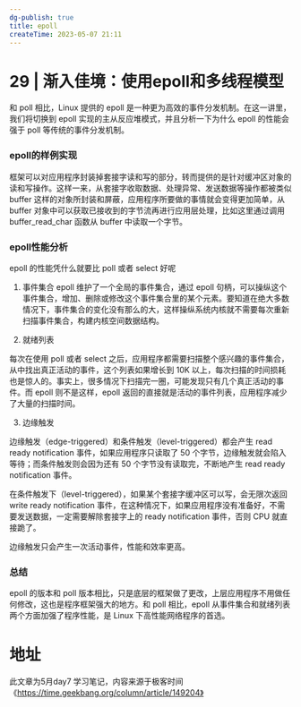 ```yaml
---
dg-publish: true
title: epoll
createTime: 2023-05-07 21:11  
---
```


# 29 | 渐入佳境：使用epoll和多线程模型

和 poll 相比，Linux 提供的 epoll 是一种更为高效的事件分发机制。在这一讲里，我们将切换到 epoll 实现的主从反应堆模式，并且分析一下为什么 epoll 的性能会强于 poll 等传统的事件分发机制。

### epoll的样例实现 

框架可以对应用程序封装掉套接字读和写的部分，转而提供的是针对缓冲区对象的读和写操作。这样一来，从套接字收取数据、处理异常、发送数据等操作都被类似 buffer 这样的对象所封装和屏蔽，应用程序所要做的事情就会变得更加简单，从 buffer 对象中可以获取已接收到的字节流再进行应用层处理，比如这里通过调用 buffer_read_char 函数从 buffer 中读取一个字节。

### epoll性能分析
epoll 的性能凭什么就要比 poll 或者 select 好呢

1. 事件集合
epoll 维护了一个全局的事件集合，通过 epoll 句柄，可以操纵这个事件集合，增加、删除或修改这个事件集合里的某个元素。要知道在绝大多数情况下，事件集合的变化没有那么的大，这样操纵系统内核就不需要每次重新扫描事件集合，构建内核空间数据结构。

2. 就绪列表

每次在使用 poll 或者 select 之后，应用程序都需要扫描整个感兴趣的事件集合，从中找出真正活动的事件，这个列表如果增长到 10K 以上，每次扫描的时间损耗也是惊人的。事实上，很多情况下扫描完一圈，可能发现只有几个真正活动的事件。而 epoll 则不是这样，epoll 返回的直接就是活动的事件列表，应用程序减少了大量的扫描时间。

3. 边缘触发

边缘触发（edge-triggered）和条件触发（level-triggered）都会产生 read ready notification 事件，如果应用程序只读取了 50 个字节，边缘触发就会陷入等待；而条件触发则会因为还有 50 个字节没有读取完，不断地产生 read ready notification 事件。

在条件触发下（level-triggered），如果某个套接字缓冲区可以写，会无限次返回 write ready notification 事件，在这种情况下，如果应用程序没有准备好，不需要发送数据，一定需要解除套接字上的 ready notification 事件，否则 CPU 就直接跪了。

边缘触发只会产生一次活动事件，性能和效率更高。

### 总结
epoll 的版本和 poll 版本相比，只是底层的框架做了更改，上层应用程序不用做任何修改，这也是程序框架强大的地方。和 poll 相比，epoll 从事件集合和就绪列表两个方面加强了程序性能，是 Linux 下高性能网络程序的首选。

# 地址

此文章为5月day7 学习笔记，内容来源于极客时间《https://time.geekbang.org/column/article/149204》
